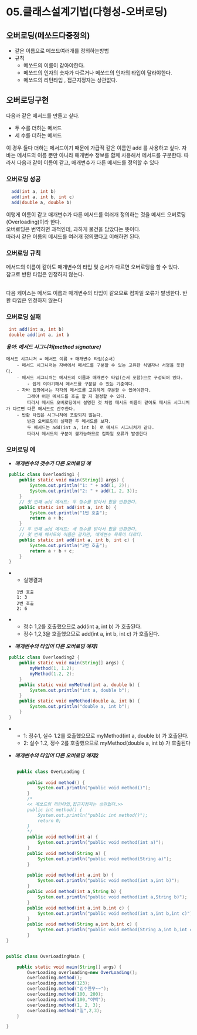 # 05.클래스설계기법(다형성-오버로딩)

## 오버로딩(메쏘드다중정의)
  - 같은 이름으로 메쏘드여러개를 정의하는방법
  - 규칙
     + 메쏘드의 이름이 같아야한다.
     + 메쏘드의 인자의 숫자가 다르거나 메쏘드의 인자의 타입이 달라야한다.
     + 메쏘드의 리턴타입 , 접근지정자는 상관없다.

 ## 오버로딩구현
 다음과 같은 메서드를 만들고 싶다.
  - 두 수를 더하는 메서드
  - 세 수를 더하는 메서드  

 이 경우 둘다 더하는 메서드이기 때문에 가급적 같은 이름인 add 를 사용하고 싶다.
 자바는 메서드의 이름 뿐만 아니라 매개변수 정보를 함께 사용해서 메서드를 구분한다.
 따라서 다음과 같이 이름이 같고, 매개변수가 다른 메서드를 정의할 수 있다
  ### 오버로딩 성공
  ```java
	add(int a, int b)
	add(int a, int b, int c)
	add(double a, double b)

  ```
   이렇게 이름이 같고 매개변수가 다른 메서드를 여러개 정의하는 것을 메서드 오버로딩(Overloading)이라 한다.<br>
   오버로딩은 번역하면 과적인데, 과하게 물건을 담았다는 뜻이다.<br> 
   따라서 같은 이름의 메서드를 여러개 정의했다고 이해하면 된다.

  ### 오버로딩 규칙
  메서드의 이름이 같아도 매개변수의 타입 및 순서가 다르면 오버로딩을 할 수 있다.<br> 
  참고로 반환 타입은 인정하지 않는다.<br><br>

  다음 케이스는 메서드 이름과 매개변수의 타입이 같으므로 컴파일 오류가 발생한다. 반환 타입은 인정하지 않는다
  ### 오버로딩 실패
   ```java
	int add(int a, int b)
	double add(int a, int b

   ```

***용어: 메서드 시그니처(method signature)***
```
메서드 시그니처 = 메서드 이름 + 매개변수 타입(순서)
	- 메서드 시그니처는 자바에서 메서드를 구분할 수 있는 고유한 식별자나 서명을 뜻한다. 	
	- 메서드 시그니처는 메서드의 이름과 매개변수 타입(순서 포함)으로 구성되어 있다.
        - 쉽게 이야기해서 메서드를 구분할 수 있는 기준이다.  
	- 자바 입장에서는 각각의 메서드를 고유하게 구분할 수 있어야한다.
		그래야 어떤 메서드를 호출 할 지 결정할 수 있다.
 		따라서 메서드 오버로딩에서 설명한 것 처럼 메서드 이름이 같아도 메서드 시그니처가 다르면 다른 메서드로 간주한다.
	- 반환 타입은 시그니처에 포함되지 않는다.
		방금 오버로딩이 실패한 두 메서드를 보자. 
		두 메서드는 add(int a, int b) 로 메서드 시그니처가 같다.
		따라서 메서드의 구분이 불가능하므로 컴파일 오류가 발생한다
 ```
 ### 오버로딩 예
   - ***매개변수의 갯수가 다른 오버로딩 예***

   ```java
	public class Overloading1 {
		public static void main(String[] args) {
			System.out.println("1: " + add(1, 2));
			System.out.println("2: " + add(1, 2, 3));
		}
		// 첫 번째 add 메서드: 두 정수를 받아서 합을 반환한다.
		public static int add(int a, int b) {
			System.out.println("1번 호출");
			return a + b;
		}
		// 두 번째 add 메서드: 세 정수를 받아서 합을 반환한다.
		// 첫 번째 메서드와 이름은 같지만, 매개변수 목록이 다르다.
		public static int add(int a, int b, int c) {
			System.out.println("2번 호출");
			return a + b + c;
		}
	}
   ```
   -
      - 실행결과     
```
	1번 호출
	1: 3
	2번 호출
	2: 6
```
   -
     - 정수 1,2를 호출했으므로 add(int a, int b) 가 호출된다.
     - 정수 1,2,3을 호출했으므로 add(int a, int b, int c) 가 호출된다.
      
   - ***매개변수의 타입이 다른 오버로딩 예제1***
   ```java
	public class Overloading2 {
		public static void main(String[] args) {
			myMethod(1, 1.2);
			myMethod(1.2, 2);
		}
		public static void myMethod(int a, double b) {
			System.out.println("int a, double b");
		}
		public static void myMethod(double a, int b) {
			System.out.println("double a, int b");
		}
	}
   ```

   -
     - 1: 정수1, 실수 1.2를 호출했으므로 myMethod(int a, double b) 가 호출된다.
     - 2: 실수 1.2, 정수 2를 호출했으므로 myMethod(double a, int b) 가 호출된다
   
   - ***매개변수의 타입이 다른 오버로딩 예제2***





 
```java

	public class OverLoading {
		
		public void method() {
			System.out.println("public void method()");
		}
		/*
		<< 메쏘드의 리턴타입,접근지정자는 상관없다.>>
		public int method() {
			System.out.println("public int method()");
			return 0;
		}
		*/
		public void method(int a) {
			System.out.println("public void method(int a)");
		}
		public void method(String a) {
			System.out.println("public void method(String a)");
		}
		
		public void method(int a,int b) {
			System.out.println("public void method(int a,int b)");
		}
		public void method(int a,String b) {
			System.out.println("public void method(int a,String b)");
		}
		public void method(int a,int b,int c) {
			System.out.println("public void method(int a,int b,int c)");
		}
		public void method(String a,int b,int c) {
			System.out.println("public void method(String a,int b,int c)");
		}
}


public class OverLoadingMain {

	public static void main(String[] args) {
		OverLoading overloading=new OverLoading();
		overloading.method();
		overloading.method(123);
		overloading.method("김수한무~~");
		overloading.method(100, 200);
		overloading.method(100,"이백");
		overloading.method(1, 2, 3);
		overloading.method("일",2,3);
	}

}

	
```
